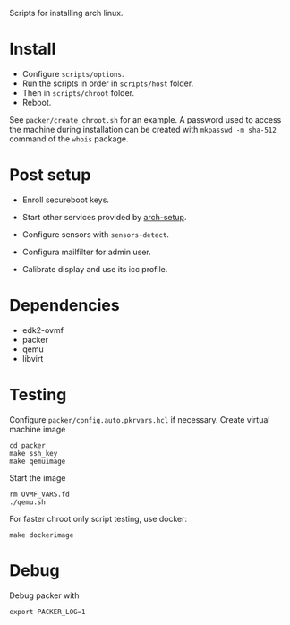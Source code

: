 Scripts for installing arch linux.

# Install

* Configure `scripts/options`.
* Run the scripts in order in `scripts/host` folder.
* Then in `scripts/chroot` folder.
* Reboot.

See `packer/create_chroot.sh` for an example. A password used to access the machine
during installation can be created with `mkpasswd -m sha-512` command of the
`whois` package.

# Post setup

* Enroll secureboot keys.

* Start other services provided by
  [arch-setup](https://github.com/user827/arch-setup).

* Configure sensors with `sensors-detect`.

* Configura mailfilter for admin user.

* Calibrate display and use its icc profile.

# Dependencies

* edk2-ovmf
* packer
* qemu
* libvirt

# Testing

Configure `packer/config.auto.pkrvars.hcl` if necessary.
Create virtual machine image
```
cd packer
make ssh_key
make qemuimage
```

Start the image
```
rm OVMF_VARS.fd
./qemu.sh
```

For faster chroot only script testing, use docker:
```
make dockerimage
```

# Debug

Debug packer with
```
export PACKER_LOG=1
```
